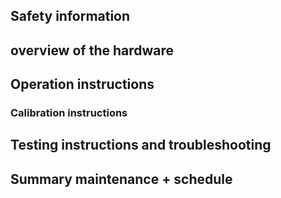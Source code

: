 ## Safety information

## overview of the hardware

## Operation instructions

### Calibration instructions

## Testing instructions and troubleshooting

## Summary maintenance + schedule
